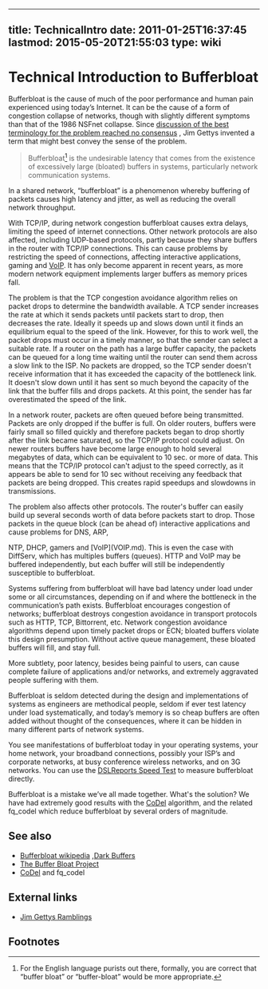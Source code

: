 
---
title: TechnicalIntro
date: 2011-01-25T16:37:45
lastmod: 2015-05-20T21:55:03
type: wiki
---
Technical Introduction to Bufferbloat
=====================================

Bufferbloat is the cause of much of the poor performance and human pain
experienced using today’s Internet. It can be the cause of a form of
congestion collapse of networks, though with slightly different symptoms
than that of the 1986 NSFnet collapse. Since [discussion of the best
terminology for the problem reached no
consensus](http://mailman.postel.org/pipermail/end2end-interest/2009-September/007769.html)
, <link>Jim Gettys</link> invented a term that might best convey the
sense of the problem.

> Bufferbloat[^1] is the undesirable latency that comes from the
> existence of excessively large (bloated) buffers in systems,
> particularly network communication systems.

In a shared network, “bufferbloat” is a phenomenon whereby buffering of
packets causes high latency and jitter, as well as reducing the overall
network throughput.

With TCP/IP, during <link>network congestion</link> bufferbloat causes
extra delays, limiting the speed of internet connections. Other network
protocols are also affected, including UDP-based protocols, partly
because they share buffers in the router with TCP/IP connections. This
can cause problems by restricting the speed of connections, affecting
interactive applications, <link>gaming</link> and [VoIP](VOIP.md). It
has only become apparent in recent years, as more modern network
equipment implements larger buffers as memory prices fall.

The problem is that the TCP congestion avoidance algorithm relies on
packet drops to determine the bandwidth available. A TCP sender
increases the rate at which it sends packets until packets start to
drop, then decreases the rate. Ideally it speeds up and slows down until
it finds an equilibrium equal to the speed of the link. However, for
this to work well, the packet drops must occur in a timely manner, so
that the sender can select a suitable rate. If a router on the path has
a large buffer capacity, the packets can be queued for a long time
waiting until the router can send them across a slow link to the ISP. No
packets are dropped, so the TCP sender doesn't receive information that
it has exceeded the capacity of the bottleneck link. It doesn't slow
down until it has sent so much beyond the capacity of the link that the
buffer fills and drops packets. At this point, the sender has far
overestimated the speed of the link.

In a network router, packets are often queued before being transmitted.
Packets are only dropped if the buffer is full. On older routers,
buffers were fairly small so filled quickly and therefore packets began
to drop shortly after the link became saturated, so the TCP/IP protocol
could adjust. On newer routers buffers have become large enough to hold
several megabytes of data, which can be equivalent to 10 sec. or more of
data. This means that the TCP/IP protocol can't adjust to the speed
correctly, as it appears be able to send for 10 sec without receiving
any feedback that packets are being dropped. This creates rapid speedups
and slowdowns in transmissions.

The problem also affects other protocols. The router's buffer can easily
build up several seconds worth of data before packets start to drop.
Those packets in the queue block (can be ahead of) interactive
applications and cause problems for <link>DNS</link>, <link>ARP</link>,
<link>NTP</link>, <link>DHCP</link>, gamers and [VoIP](VOIP.md). This
is even the case with DiffServ, which has multiples buffers (queues).
HTTP and VoIP may be buffered independently, but each buffer will still
be independently susceptible to bufferbloat.

Systems suffering from bufferbloat will have bad latency under load
under some or all circumstances, depending on if and where the
bottleneck in the communication’s path exists. Bufferbloat encourages
congestion of networks; bufferbloat destroys congestion avoidance in
transport protocols such as HTTP, TCP, Bittorrent, etc. Network
congestion avoidance algorithms depend upon timely packet drops or ECN;
bloated buffers violate this design presumption. Without active queue
management, these bloated buffers will fill, and stay full.

More subtlety, poor latency, besides being painful to users, can cause
complete failure of applications and/or networks, and extremely
aggravated people suffering with them.

Bufferbloat is seldom detected during the design and implementations of
systems as engineers are methodical people, seldom if ever test latency
under load systematically, and today’s memory is so cheap buffers are
often added without thought of the consequences, where it can be hidden
in many different parts of network systems.

You see manifestations of bufferbloat today in your operating systems,
your home network, your broadband connections, possibly your ISP’s and
corporate networks, at busy conference wireless networks, and on 3G
networks. You can use the [DSLReports Speed
Test](http://dslreports.com/speedtest) to measure bufferbloat directly.

Bufferbloat is a mistake we’ve all made together. What's the solution?
We have had extremely good results with the
[CoDel](http://www.bufferbloat.net/projects/codel/wiki) algorithm, and
the related fq\_codel which reduce bufferbloat by several orders of
magnitude.

See also
--------

-   [Bufferbloat wikipedia](http://en.wikipedia.org/wiki/Bufferbloat)
    ,[Dark Buffers](Dark_buffers.md)
-   [The Buffer Bloat Project](index.md)
-   [CoDel](http://www.bufferbloat.net/projects/codel/wiki) and
    fq\_codel

External links
--------------

-   [Jim Gettys
    Ramblings](http://gettys.wordpress.com/category/bufferbloat/)

Footnotes
---------

[^1]: For the English language purists out there, formally, you are
    correct that “buffer bloat” or “buffer-bloat” would be more
    appropriate.
